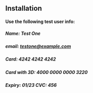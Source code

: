 ## Installation


#### Use the following test user info:

##### Name: Test One

##### email: testone@example.com

##### Card: 4242 4242 4242
##### Card with 3D: 4000 0000 0000 3220

##### Expiry: 01/23 CVC: 456

